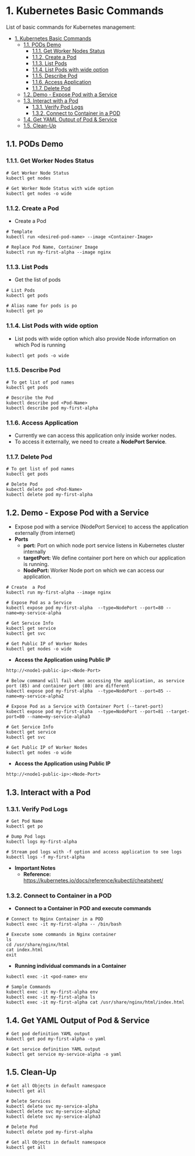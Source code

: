 # 1. Kubernetes Basic Commands

List of basic commands for Kubernetes management:

- [1. Kubernetes Basic Commands](#1-kubernetes-basic-commands)
  - [1.1. PODs Demo](#11-pods-demo)
    - [1.1.1. Get Worker Nodes Status](#111-get-worker-nodes-status)
    - [1.1.2. Create a Pod](#112-create-a-pod)
    - [1.1.3. List Pods](#113-list-pods)
    - [1.1.4. List Pods with wide option](#114-list-pods-with-wide-option)
    - [1.1.5. Describe Pod](#115-describe-pod)
    - [1.1.6. Access Application](#116-access-application)
    - [1.1.7. Delete Pod](#117-delete-pod)
  - [1.2. Demo - Expose Pod with a Service](#12-demo---expose-pod-with-a-service)
  - [1.3. Interact with a Pod](#13-interact-with-a-pod)
    - [1.3.1. Verify Pod Logs](#131-verify-pod-logs)
    - [1.3.2. Connect to Container in a POD](#132-connect-to-container-in-a-pod)
  - [1.4.  Get YAML Output of Pod \& Service](#14--get-yaml-output-of-pod--service)
  - [1.5. Clean-Up](#15-clean-up)


## 1.1. PODs Demo
### 1.1.1. Get Worker Nodes Status

```
# Get Worker Node Status
kubectl get nodes

# Get Worker Node Status with wide option
kubectl get nodes -o wide
```

### 1.1.2. Create a Pod
- Create a Pod
```
# Template
kubectl run <desired-pod-name> --image <Container-Image> 

# Replace Pod Name, Container Image
kubectl run my-first-alpha --image nginx  
```  

### 1.1.3. List Pods
- Get the list of pods
```
# List Pods
kubectl get pods

# Alias name for pods is po
kubectl get po
```

### 1.1.4. List Pods with wide option
- List pods with wide option which also provide Node information on which Pod is running
```
kubectl get pods -o wide
```

### 1.1.5. Describe Pod

```
# To get list of pod names
kubectl get pods

# Describe the Pod
kubectl describe pod <Pod-Name>
kubectl describe pod my-first-alpha 
```

### 1.1.6. Access Application
- Currently we can access this application only inside worker nodes. 
- To access it externally, we need to create a **NodePort Service**. 

### 1.1.7. Delete Pod
```
# To get list of pod names
kubectl get pods

# Delete Pod
kubectl delete pod <Pod-Name>
kubectl delete pod my-first-alpha
```

## 1.2. Demo - Expose Pod with a Service
- Expose pod with a service (NodePort Service) to access the application externally (from internet)
- **Ports**
  - **port:** Port on which node port service listens in Kubernetes cluster internally
  - **targetPort:** We define container port here on which our application is running.
  - **NodePort:** Worker Node port on which we can access our application.
```
# Create  a Pod
kubectl run my-first-alpha --image nginx

# Expose Pod as a Service
kubectl expose pod my-first-alpha  --type=NodePort --port=80 --name=my-service-alpha

# Get Service Info
kubectl get service
kubectl get svc

# Get Public IP of Worker Nodes
kubectl get nodes -o wide
```
- **Access the Application using Public IP**
```
http://<node1-public-ip>:<Node-Port>
```

```
# Below command will fail when accessing the application, as service port (85) and container port (80) are different
kubectl expose pod my-first-alpha  --type=NodePort --port=85 --name=my-service-alpha2     

# Expose Pod as a Service with Container Port (--taret-port)
kubectl expose pod my-first-alpha  --type=NodePort --port=81 --target-port=80 --name=my-service-alpha3

# Get Service Info
kubectl get service
kubectl get svc

# Get Public IP of Worker Nodes
kubectl get nodes -o wide
```
- **Access the Application using Public IP**
```
http://<node1-public-ip>:<Node-Port>
```

## 1.3. Interact with a Pod

### 1.3.1. Verify Pod Logs
```
# Get Pod Name
kubectl get po

# Dump Pod logs
kubectl logs my-first-alpha

# Stream pod logs with -f option and access application to see logs
kubectl logs -f my-first-alpha
```
- **Important Notes**
  - **Reference:** https://kubernetes.io/docs/reference/kubectl/cheatsheet/

### 1.3.2. Connect to Container in a POD
- **Connect to a Container in POD and execute commands**
```
# Connect to Nginx Container in a POD
kubectl exec -it my-first-alpha -- /bin/bash

# Execute some commands in Nginx container
ls
cd /usr/share/nginx/html
cat index.html
exit
```

- **Running individual commands in a Container**
```
kubectl exec -it <pod-name> env

# Sample Commands
kubectl exec -it my-first-alpha env
kubectl exec -it my-first-alpha ls
kubectl exec -it my-first-alpha cat /usr/share/nginx/html/index.html
```
## 1.4.  Get YAML Output of Pod & Service

```
# Get pod definition YAML output
kubectl get pod my-first-alpha -o yaml   

# Get service definition YAML output
kubectl get service my-service-alpha -o yaml   
```

## 1.5. Clean-Up
```
# Get all Objects in default namespace
kubectl get all

# Delete Services
kubectl delete svc my-service-alpha
kubectl delete svc my-service-alpha2
kubectl delete svc my-service-alpha3

# Delete Pod
kubectl delete pod my-first-alpha

# Get all Objects in default namespace
kubectl get all
```